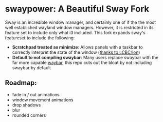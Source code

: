 # swaypower: A Beautiful Sway Fork

Sway is an incredible window manager, and certainly one of if the the most well established wayland window managers. However, it is restricted in its feature set to include only what i3 included. This fork expands sway's featureset to include the following:

+ **Scratchpad treated as minimize**: Allows panels with a taskbar to correctly interpret the state of the window ([thanks to LCBCrion](https://github.com/swaywm/sway/issues/6457))
+ **Default to not compiling swaybar**: Many users replace swaybar with the far more capable [waybar](https://github.com/Alexays/Waybar), this repo cuts out the bloat by not including swaybar by default


## Roadmap:
+ fade in / out animations
+ window movement animations
+ drop shadows
+ blur
+ rounded corners
